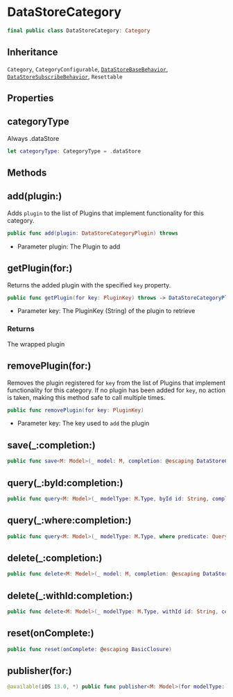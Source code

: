 # DataStoreCategory

``` swift
final public class DataStoreCategory: Category
```

## Inheritance

`Category`, `CategoryConfigurable`, [`DataStoreBaseBehavior`](DataStoreBaseBehavior), [`DataStoreSubscribeBehavior`](DataStoreSubscribeBehavior), `Resettable`

## Properties

## categoryType

Always .dataStore

``` swift
let categoryType: CategoryType = .dataStore
```

## Methods

## add(plugin:)

Adds `plugin` to the list of Plugins that implement functionality for this category.

``` swift
public func add(plugin: DataStoreCategoryPlugin) throws
```

  - Parameter plugin: The Plugin to add

## getPlugin(for:)

Returns the added plugin with the specified `key` property.

``` swift
public func getPlugin(for key: PluginKey) throws -> DataStoreCategoryPlugin
```

  - Parameter key: The PluginKey (String) of the plugin to retrieve

### Returns

The wrapped plugin

## removePlugin(for:)

Removes the plugin registered for `key` from the list of Plugins that implement functionality for this category.
If no plugin has been added for `key`, no action is taken, making this method safe to call multiple times.

``` swift
public func removePlugin(for key: PluginKey)
```

  - Parameter key: The key used to `add` the plugin

## save(\_:completion:)

``` swift
public func save<M: Model>(_ model: M, completion: @escaping DataStoreCallback<M>)
```

## query(\_:byId:completion:)

``` swift
public func query<M: Model>(_ modelType: M.Type, byId id: String, completion: DataStoreCallback<M?>)
```

## query(\_:where:completion:)

``` swift
public func query<M: Model>(_ modelType: M.Type, where predicate: QueryPredicateFactory? = nil, completion: DataStoreCallback<[M]>)
```

## delete(\_:completion:)

``` swift
public func delete<M: Model>(_ model: M, completion: @escaping DataStoreCallback<Void>)
```

## delete(\_:withId:completion:)

``` swift
public func delete<M: Model>(_ modelType: M.Type, withId id: String, completion: @escaping DataStoreCallback<Void>)
```

## reset(onComplete:)

``` swift
public func reset(onComplete: @escaping BasicClosure)
```

## publisher(for:)

``` swift
@available(iOS 13.0, *) public func publisher<M: Model>(for modelType: M.Type) -> AnyPublisher<MutationEvent, DataStoreError>
```

